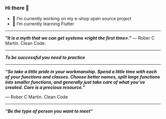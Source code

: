 ### Hi there 👋

- 🔭 I’m currently working on my e-shop open source project
- 🌱 I’m currently learning Flutter

---

***"It is a myth that we can get systems «right the first time»."*** — Rober C Martin. Clean Code.

---

***To be successful you need to practice***

---

***“So take a little pride in your workmanship. Spend a little time with each of your functions and classes. Choose better names, split large functions into smaller functions, and generally just take care of what you’ve created. Care is a precious resource."***

 — Rober C Martin. Clean Code

---
***“Be the type of person you want to meet“***
<!--
**max0l0gy/max0l0gy** is a ✨ _special_ ✨ repository because its `README.md` (this file) appears on your GitHub profile.

Here are some ideas to get you started:

- 🔭 I’m currently working on ...
- 🌱 I’m currently learning ...
- 👯 I’m looking to collaborate on ...
- 🤔 I’m looking for help with ...
- 💬 Ask me about ...
- 📫 How to reach me: ...
- 😄 Pronouns: ...
- ⚡ Fun fact: ...
-->

